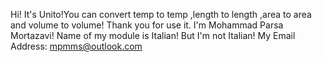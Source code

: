 Hi!
It's Unito!You can convert temp to temp ,length to length ,area to area and volume to volume!
Thank you for use it.
I'm Mohammad Parsa Mortazavi!
Name of my module is Italian! But I'm not Italian!
My Email Address: mpmms@outlook.com 